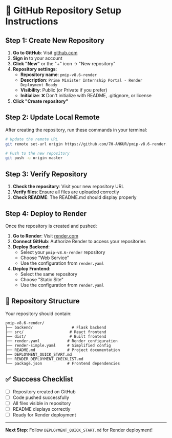 # 🐙 GitHub Repository Setup Instructions

## Step 1: Create New Repository

1. **Go to GitHub**: Visit [github.com](https://github.com)
2. **Sign in** to your account
3. **Click "New"** or the "+" icon → "New repository"
4. **Repository settings**:
   - **Repository name**: `pmip-v8.6-render`
   - **Description**: `Prime Minister Internship Portal - Render Deployment Ready`
   - **Visibility**: Public (or Private if you prefer)
   - **Initialize**: ❌ Don't initialize with README, .gitignore, or license
5. **Click "Create repository"**

## Step 2: Update Local Remote

After creating the repository, run these commands in your terminal:

```bash
# Update the remote URL
git remote set-url origin https://github.com/7H-ANKUR/pmip-v8.6-render.git

# Push to the new repository
git push -u origin master
```

## Step 3: Verify Repository

1. **Check the repository**: Visit your new repository URL
2. **Verify files**: Ensure all files are uploaded correctly
3. **Check README**: The README.md should display properly

## Step 4: Deploy to Render

Once the repository is created and pushed:

1. **Go to Render**: Visit [render.com](https://render.com)
2. **Connect GitHub**: Authorize Render to access your repositories
3. **Deploy Backend**:
   - Select your `pmip-v8.6-render` repository
   - Choose "Web Service"
   - Use the configuration from `render.yaml`
4. **Deploy Frontend**:
   - Select the same repository
   - Choose "Static Site"
   - Use the configuration from `render.yaml`

## 🎯 Repository Structure

Your repository should contain:

```
pmip-v8.6-render/
├── backend/                 # Flask backend
├── src/                    # React frontend
├── dist/                   # Built frontend
├── render.yaml            # Render configuration
├── render-simple.yaml     # Simplified config
├── README.md              # Project documentation
├── DEPLOYMENT_QUICK_START.md
├── RENDER_DEPLOYMENT_CHECKLIST.md
└── package.json           # Frontend dependencies
```

## ✅ Success Checklist

- [ ] Repository created on GitHub
- [ ] Code pushed successfully
- [ ] All files visible in repository
- [ ] README displays correctly
- [ ] Ready for Render deployment

---

**Next Step**: Follow `DEPLOYMENT_QUICK_START.md` for Render deployment!
